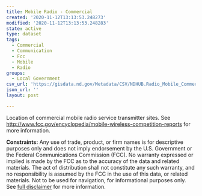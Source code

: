 ```yaml
---
title: Mobile Radio - Commercial
created: '2020-11-12T13:13:53.248273'
modified: '2020-11-12T13:13:53.248283'
state: active
type: dataset
tags:
  - Commercial
  - Communication
  - Fcc
  - Mobile
  - Radio
groups:
  - Local Government
csv_url: 'https://gisdata.nd.gov/Metadata/CSV/NDHUB.Radio_Mobile_Commercial.csv'
json_url: ''
layout: post

---
```

<p>Location of commercial mobile radio service transmitter sites. See <a href="http://www.fcc.gov/encyclopedia/mobile-wireless-competition-reports">http://www.fcc.gov/encyclopedia/mobile-wireless-competition-reports</a> for more information.</p>
<p><strong>Constraints:</strong> Any use of trade, product, or firm names is for descriptive purposes only and does not imply endorsement by the U.S. Government or the Federal Communications Commission (FCC). No warranty expressed or implied is made by the FCC as to the accuracy of the data and related materials. The act of distribution shall not constitute any such warranty, and no responsibility is assumed by the FCC in the use of this data, or related materials. Not to be used for navigation, for informational purposes only. See <a href="/north-dakota-disclaimer">full disclaimer</a> for more information.</p>

